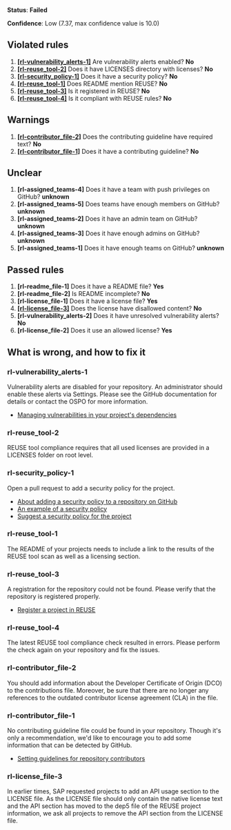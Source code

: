 **Status**: **Failed**

**Confidence**: Low (7.37, max confidence value is 10.0)

## Violated rules
1.  [**[rl-vulnerability_alerts-1]**](#rl-vulnerability_alerts-1) Are vulnerability alerts enabled? **No**
1.  [**[rl-reuse_tool-2]**](#rl-reuse_tool-2) Does it have LICENSES directory with licenses? **No**
1.  [**[rl-security_policy-1]**](#rl-security_policy-1) Does it have a security policy? **No**
1.  [**[rl-reuse_tool-1]**](#rl-reuse_tool-1) Does README mention REUSE? **No**
1.  [**[rl-reuse_tool-3]**](#rl-reuse_tool-3) Is it registered in REUSE? **No**
1.  [**[rl-reuse_tool-4]**](#rl-reuse_tool-4) Is it compliant with REUSE rules? **No**

## Warnings
1.  [**[rl-contributor_file-2]**](#rl-contributor_file-2) Does the contributing guideline have required text? **No**
1.  [**[rl-contributor_file-1]**](#rl-contributor_file-1) Does it have a contributing guideline? **No**

## Unclear
1.  **[rl-assigned_teams-4]** Does it have a team with push privileges on GitHub? **unknown**
1.  **[rl-assigned_teams-5]** Does teams have enough members on GitHub? **unknown**
1.  **[rl-assigned_teams-2]** Does it have an admin team on GitHub? **unknown**
1.  **[rl-assigned_teams-3]** Does it have enough admins on GitHub? **unknown**
1.  **[rl-assigned_teams-1]** Does it have enough teams on GitHub? **unknown**

## Passed rules
1.  **[rl-readme_file-1]** Does it have a README file? **Yes**
1.  **[rl-readme_file-2]** Is README incomplete? **No**
1.  **[rl-license_file-1]** Does it have a license file? **Yes**
1.  [**[rl-license_file-3]**](#rl-license_file-3) Does the license have disallowed content? **No**
1.  **[rl-vulnerability_alerts-2]** Does it have unresolved vulnerability alerts? **No**
1.  **[rl-license_file-2]** Does it use an allowed license? **Yes**

## What is wrong, and how to fix it

### rl-vulnerability_alerts-1

 Vulnerability alerts are disabled for your repository. An administrator should enable these alerts via Settings. Please see the GitHub documentation for details or contact the OSPO for more information.
  * [Managing vulnerabilities in your project's dependencies](https://docs.github.com/en/code-security/supply-chain-security/managing-vulnerabilities-in-your-projects-dependencies)


### rl-reuse_tool-2

 REUSE tool compliance requires that all used licenses are provided in a LICENSES folder on root level.


### rl-security_policy-1

 Open a pull request to add a security policy for the project.
  * [About adding a security policy to a repository on GitHub](https://docs.github.com/en/free-pro-team@latest/github/managing-security-vulnerabilities/adding-a-security-policy-to-your-repository)
  * [An example of a security policy](https://github.com/apache/nifi/blob/main/SECURITY.md)
  * [Suggest a security policy for the project](https://github.com/artem-smotrakov/test-rop-one/security/policy)


### rl-reuse_tool-1

 The README of your projects needs to include a link to the results of the REUSE tool scan as well as a licensing section.


### rl-reuse_tool-3

 A registration for the repository could not be found. Please verify that the repository is registered properly.
  * [Register a project in REUSE](https://api.reuse.software/register)


### rl-reuse_tool-4

 The latest REUSE tool compliance check resulted in errors. Please perform the check again on your repository and fix the issues.


### rl-contributor_file-2

 You should add information about the Developer Certificate of Origin (DCO) to the contributions file. Moreover, be sure that there are no longer any references to the outdated contributor license agreement (CLA) in the file.


### rl-contributor_file-1

 No contributing guideline file could be found in your repository. Though it's only a recommendation, we'd like to encourage you to add some information that can be detected by GitHub.
  * [Setting guidelines for repository contributors](https://docs.github.com/en/communities/setting-up-your-project-for-healthy-contributions/setting-guidelines-for-repository-contributors#adding-a-contributing-file)


### rl-license_file-3

 In earlier times, SAP requested projects to add an API usage section to the LICENSE file. As the LICENSE file should only contain the native license text and the API section has moved to the dep5 file of the REUSE project information, we ask all projects to remove the API section from the LICENSE file.


